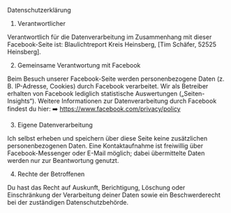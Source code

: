 Datenschutzerklärung

1. Verantwortlicher

Verantwortlich für die Datenverarbeitung im Zusammenhang mit dieser Facebook-Seite ist:
Blaulichtreport Kreis Heinsberg, [Tim Schäfer, 52525 Heinsberg].

2. Gemeinsame Verantwortung mit Facebook

Beim Besuch unserer Facebook-Seite werden personenbezogene Daten (z. B. IP-Adresse, Cookies) durch Facebook verarbeitet.
Wir als Betreiber erhalten von Facebook lediglich statistische Auswertungen („Seiten-Insights“).
Weitere Informationen zur Datenverarbeitung durch Facebook findest du hier:
➡️ https://www.facebook.com/privacy/policy

3. Eigene Datenverarbeitung

Ich selbst erheben und speichern über diese Seite keine zusätzlichen personenbezogenen Daten.
Eine Kontaktaufnahme ist freiwillig über Facebook-Messenger oder E-Mail möglich; dabei übermittelte Daten werden nur zur Beantwortung genutzt.

4. Rechte der Betroffenen

Du hast das Recht auf Auskunft, Berichtigung, Löschung oder Einschränkung der Verarbeitung deiner Daten sowie ein Beschwerderecht bei der zuständigen Datenschutzbehörde.
